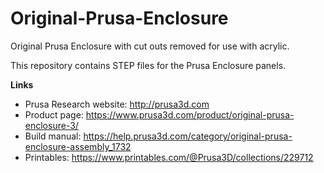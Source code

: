 # Original-Prusa-Enclosure
Original Prusa Enclosure with cut outs removed for use with acrylic.

This repository contains STEP files for the Prusa Enclosure panels. 

**Links**

* Prusa Research website: http://prusa3d.com
* Product page: https://www.prusa3d.com/product/original-prusa-enclosure-3/
* Build manual: https://help.prusa3d.com/category/original-prusa-enclosure-assembly_1732
* Printables: https://www.printables.com/@Prusa3D/collections/229712
